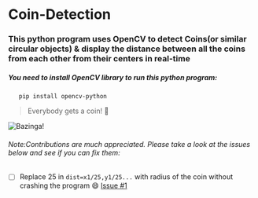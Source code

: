 # Coin-Detection

### This python program uses OpenCV to detect Coins(or similar circular objects) & display the distance between all the coins from each other from their centers in real-time

##### You need to install OpenCV library to run this python program:
       
       
       pip install opencv-python
       


> Everybody gets a coin! :eyes:

![Bazinga!](https://github.com/Jarvis-BITS/Coin-Detection/blob/master/Coin_Detec%20(0).gif)


###### Note:Contributions are much appreciated. Please take a look at the issues below and see if you can fix them: 


- [ ] Replace 25 in `dist=x1/25,y1/25...` with radius of the coin without crashing the program :smile: [Issue #1](/../../issues/1)
